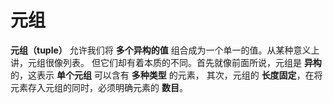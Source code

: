 元组
===============================================
**元组（tuple）** 允许我们将 **多个异构的值** 组合成为一个单一的值。从某种意义上讲，元组很像列表。
但它们却有着本质的不同。首先就像前面所说，元组是 **异构** 的，这表示 **单个元组** 可以含有 **多种类型** 的元素，
其次，元组的 **长度固定**，在将元素存入元组的同时，必须明确元素的 **数目**。
